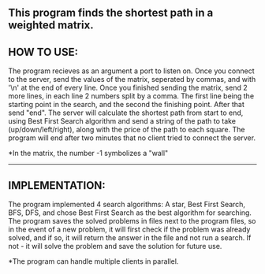 This program finds the shortest path in a weighted matrix.
--------------
HOW TO USE:
--------------
The program recieves as an argument a port to listen on.
Once you connect to the server, send the values of the matrix, seperated by commas, and with '\n' at the end of every line.
Once you finished sending the matrix, send 2 more lines, in each line 2 numbers split by a comma. The first line being the starting point in the search, and the second the finishing point. After that send "end".
The server will calculate the shortest path from start to end, using Best First Search algorithm and send a string of the path to take (up/down/left/right), along with the price of the path to each square.
The program will end after two minutes that no client tried to connect the server.

*In the matrix, the number -1 symbolizes a "wall"

---------------
IMPLEMENTATION:
---------------
The program implemented 4 search algorithms: A star, Best First Search, BFS, DFS, and chose Best First Search as the best algorithm for searching.
The program saves the solved problems in files next to the program files, so in the event of a new problem, it will first check if the problem was already solved, and if so, it will return the answer in the file and not run a search. If not - it will solve the problem and save the solution for future use.

*The program can handle multiple clients in parallel.
